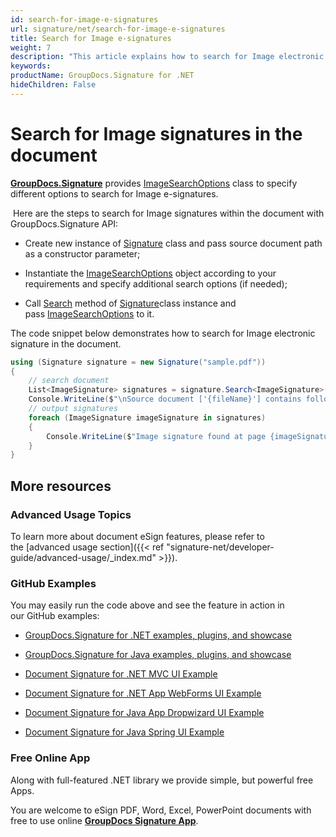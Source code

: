 ```yaml
---
id: search-for-image-e-signatures
url: signature/net/search-for-image-e-signatures
title: Search for Image e-signatures
weight: 7
description: "This article explains how to search for Image electronic signatures with GroupDocs.Signature API."
keywords: 
productName: GroupDocs.Signature for .NET
hideChildren: False
---
```

# Search for Image signatures in the document 

[**GroupDocs.Signature**](https://products.groupdocs.com/signature/net) provides [ImageSearchOptions](https://apireference.groupdocs.com/net/signature/groupdocs.signature.options/imagesearchoptions) class to specify different options to search for Image e-signatures.

 Here are the steps to search for Image signatures within the document with GroupDocs.Signature API:

*   Create new instance of [Signature](https://apireference.groupdocs.com/net/signature/groupdocs.signature/signature) class and pass source document path as a constructor parameter;
    
*   Instantiate the [ImageSearchOptions](https://apireference.groupdocs.com/net/signature/groupdocs.signature.options/imagesearchoptions) object according to your requirements and specify additional search options (if needed);  
    
*   Call [Search](https://apireference.groupdocs.com/net/signature/groupdocs.signature/signature/methods/search/_1) method of [Signature](https://apireference.groupdocs.com/net/signature/groupdocs.signature/signature)class instance and pass [ImageSearchOptions](https://apireference.groupdocs.com/net/signature/groupdocs.signature.options/imagesearchoptions) to it.
    

The code snippet below demonstrates how to search for Image electronic signature in the document.

```csharp
using (Signature signature = new Signature("sample.pdf"))
{
    // search document
    List<ImageSignature> signatures = signature.Search<ImageSignature>(SignatureType.Image);
    Console.WriteLine($"\nSource document ['{fileName}'] contains following image signature(s).");
    // output signatures
    foreach (ImageSignature imageSignature in signatures)
    {
        Console.WriteLine($"Image signature found at page {imageSignature.PageNumber} with size {imageSignature.Size}. Created {imageSignature.CreatedOn}, modified {imageSignature.ModifiedOn}");
    }
}
```

## More resources

### Advanced Usage Topics

To learn more about document eSign features, please refer to the [advanced usage section]({{< ref "signature-net/developer-guide/advanced-usage/_index.md" >}}).

### GitHub Examples 

You may easily run the code above and see the feature in action in our GitHub examples:

*   [GroupDocs.Signature for .NET examples, plugins, and showcase](https://github.com/groupdocs-signature/GroupDocs.Signature-for-.NET)
    
*   [GroupDocs.Signature for Java examples, plugins, and showcase](https://github.com/groupdocs-signature/GroupDocs.Signature-for-Java)
    
*   [Document Signature for .NET MVC UI Example](https://github.com/groupdocs-signature/GroupDocs.Signature-for-.NET-MVC) 
    
*   [Document Signature for .NET App WebForms UI Example](https://github.com/groupdocs-signature/GroupDocs.Signature-for-.NET-WebForms)
    
*   [Document Signature for Java App Dropwizard UI Example](https://github.com/groupdocs-signature/GroupDocs.Signature-for-Java-Dropwizard)
    
*   [Document Signature for Java Spring UI Example](https://github.com/groupdocs-signature/GroupDocs.Signature-for-Java-Spring)
    

### Free Online App 

Along with full-featured .NET library we provide simple, but powerful free Apps.

You are welcome to eSign PDF, Word, Excel, PowerPoint documents with free to use online **[GroupDocs Signature App](https://products.groupdocs.app/signature)**.
